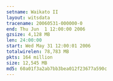 ```yaml
---
setname: Waikato II
layout: witsdata
tracename: 20060531-000000-0
end: Thu Jun  1 12:00:00 2006
gzsize: 4,128 MB
len: 24:00:00
start: Wed May 31 12:00:01 2006
totalwirelen: 78,783 MB
pkts: 164 million
size: 12,545 MB
md5: 60a01f3a2ab7bb3bea012f23677a590c
---
```

